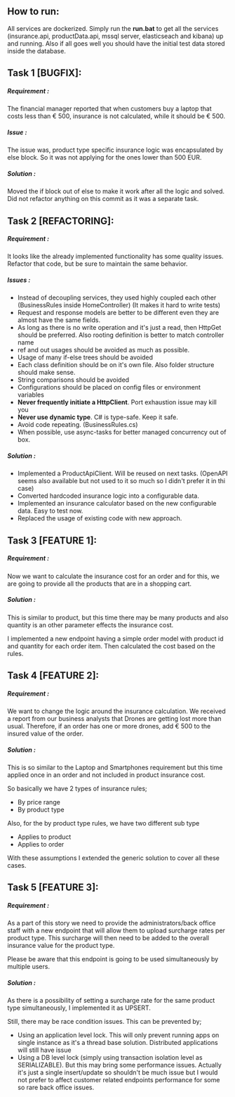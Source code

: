 ## How to run:

All services are dockerized. Simply run the **run.bat** to get all the services (insurance.api, productData.api, mssql server, elasticseach and kibana) up and running. Also if all goes well you should have the initial test data stored inside the database.

## Task 1 [BUGFIX]:

##### Requirement : 

The financial manager reported that when customers buy a laptop that costs less than € 500, insurance is not calculated, while it should be € 500.


##### Issue :

The issue was, product type specific insurance logic was encapsulated by else block. So it was not applying for the ones lower than 500 EUR.


##### Solution :

Moved the if block out of else to make it work after all the logic and solved. Did not refactor anything on this commit as it was a separate task.

## Task 2 [REFACTORING]:

##### Requirement : 

It looks like the already implemented functionality has some quality issues. Refactor that code, but be sure to maintain the same behavior.

##### Issues :

- Instead of decoupling services, they used highly coupled each other (BusinessRules inside HomeController) (It makes it hard to write tests)
- Request and response models are better to be different even they are almost have the same fields.
- As long as there is no write operation and it's just a read, then HttpGet should be preferred. Also rooting definition is better to match controller name
- ref and out usages should be avoided as much as possible.
- Usage of many if-else trees should be avoided
- Each class definition should be on it's own file. Also folder structure should make sense. 
- String comparisons should be avoided
- Configurations should be placed on config files or environment variables
- **Never frequently initiate a HttpClient**. Port exhaustion issue may kill you
- **Never use dynamic type**. C# is type-safe. Keep it safe.
- Avoid code repeating. (BusinessRules.cs)
- When possible, use async-tasks for better managed concurrency out of box.

##### Solution :

- Implemented a ProductApiClient. Will be reused on next tasks. (OpenAPI seems also available but not used to it so much so I didn't prefer it in thi case)
- Converted hardcoded insurance logic into a configurable data.
- Implemented an insurance calculator based on the new configurable data. Easy to test now. 
- Replaced the usage of existing code with new approach.

## Task 3 [FEATURE 1]:

##### Requirement : 

Now we want to calculate the insurance cost for an order and for this, we are going to provide all the products that are in a shopping cart.

##### Solution :

This is similar to product, but this time there may be many products and also quantity is an other parameter effects the insurance cost.

I implemented a new endpoint having a simple order model with product id and quantity for each order item. Then calculated the cost based on the rules.

## Task 4 [FEATURE 2]:

##### Requirement : 

We want to change the logic around the insurance calculation. We received a report from our business analysts that Drones are getting lost more than usual. Therefore, if an order has one or more drones, add € 500 to the insured value of the order.

##### Solution :

This is so similar to the Laptop and Smartphones requirement but this time applied once in an order and not included in product insurance cost. 

So basically we have 2 types of insurance rules;
- By price range
- By product type

Also, for the by product type rules, we have two different sub type
- Applies to product
- Applies to order

With these assumptions I extended the generic solution to cover all these cases.  

## Task 5 [FEATURE 3]:

##### Requirement : 

As a part of this story we need to provide the administrators/back office staff with a new endpoint that will allow them to upload surcharge rates per product type. This surcharge will then need to be added to the overall insurance value for the product type.

Please be aware that this endpoint is going to be used simultaneously by multiple users.

##### Solution :

As there is a possibility of setting a surcharge rate for the same product type simultaneously, I implemented it as UPSERT.

Still, there may be race condition issues. This can be prevented by;

- Using an application level lock. This will only prevent running apps on single instance as it's a thread base solution. Distributed applications will still have issue
- Using a DB level lock (simply using transaction isolation level as SERIALIZABLE). But this may bring some performance issues. Actually it's just a single insert/update so shouldn't be much issue but I would not prefer to affect customer related endpoints performance for some so rare back office issues.

   